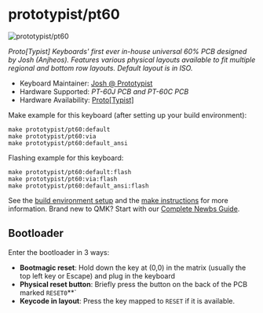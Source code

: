 # prototypist/pt60

![prototypist/pt60](https://imgur.com/Iu3QwxR.png)

*Proto[Typist] Keyboards' first ever in-house universal 60% PCB designed by Josh (Anjheos). 
Features various physical layouts available to fit multiple regional and bottom row layouts.
Default layout is in ISO.*

* Keyboard Maintainer: [Josh @ Prototypist](https://github.com/Anjheos)
* Hardware Supported: *PT-60J PCB and PT-60C PCB*
* Hardware Availability: [Proto[Typist]](https://prototypist.net)

Make example for this keyboard (after setting up your build environment):

    make prototypist/pt60:default
    make prototypist/pt60:via
    make prototypist/pt60:default_ansi
    

Flashing example for this keyboard:

    make prototypist/pt60:default:flash
    make prototypist/pt60:via:flash
    make prototypist/pt60:default_ansi:flash
    

See the [build environment setup](https://docs.qmk.fm/#/getting_started_build_tools) and the [make instructions](https://docs.qmk.fm/#/getting_started_make_guide) for more information. Brand new to QMK? Start with our [Complete Newbs Guide](https://docs.qmk.fm/#/newbs).

## Bootloader

Enter the bootloader in 3 ways:

* **Bootmagic reset**: Hold down the key at (0,0) in the matrix (usually the top left key or Escape) and plug in the keyboard
* **Physical reset button**: Briefly press the button on the back of the PCB marked `RESET0`**`
* **Keycode in layout**: Press the key mapped to `RESET` if it is available.
